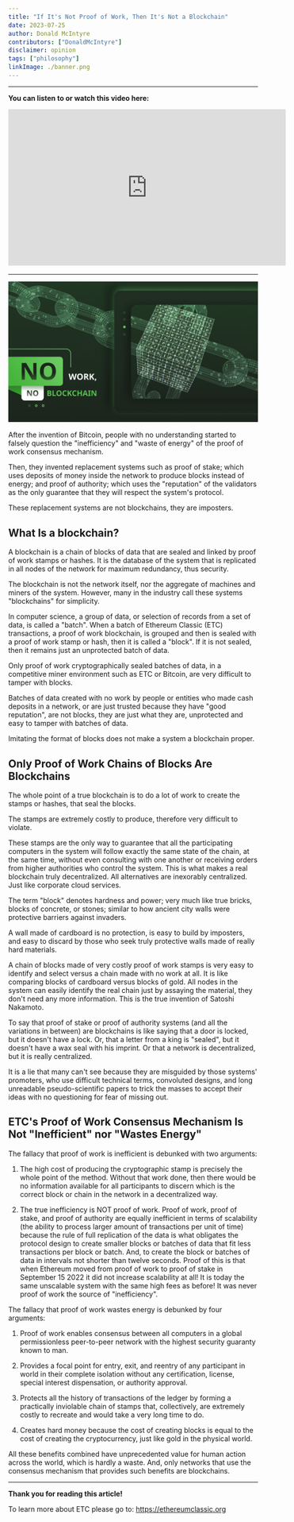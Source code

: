 ```yaml
---
title: "If It's Not Proof of Work, Then It's Not a Blockchain"
date: 2023-07-25
author: Donald McIntyre
contributors: ["DonaldMcIntyre"]
disclaimer: opinion
tags: ["philosophy"]
linkImage: ./banner.png
---
```


---
**You can listen to or watch this video here:**

<iframe width="560" height="315" src="https://www.youtube.com/embed/ETM6yO39wvk" title="YouTube video player" frameborder="0" allow="accelerometer; autoplay; clipboard-write; encrypted-media; gyroscope; picture-in-picture; web-share" allowfullscreen></iframe>

---

![](./banner.png)

After the invention of Bitcoin, people with no understanding started to falsely question the "inefficiency" and "waste of energy" of the proof of work consensus mechanism. 

Then, they invented replacement systems such as proof of stake; which uses deposits of money inside the network to produce blocks instead of energy; and proof of authority; which uses the "reputation" of the validators as the only guarantee that they will respect the system's protocol.

These replacement systems are not blockchains, they are imposters.

## What Is a blockchain?

A blockchain is a chain of blocks of data that are sealed and linked by proof of work stamps or hashes. It is the database of the system that is replicated in all nodes of the network for maximum redundancy, thus security. 

The blockchain is not the network itself, nor the aggregate of machines and miners of the system. However, many in the industry call these systems "blockchains" for simplicity.

In computer science, a group of data, or selection of records from a set of data, is called a "batch". When a batch of Ethereum Classic (ETC) transactions, a proof of work blockchain, is grouped and then is sealed with a proof of work stamp or hash, then it is called a "block". If it is not sealed, then it remains just an unprotected batch of data.

Only proof of work cryptographically sealed batches of data, in a competitive miner environment such as ETC or Bitcoin, are very difficult to tamper with blocks.

Batches of data created with no work by people or entities who made cash deposits in a network, or are just trusted because they have "good reputation", are not blocks, they are just what they are, unprotected and easy to tamper with batches of data. 

Imitating the format of blocks does not make a system a blockchain proper.

## Only Proof of Work Chains of Blocks Are Blockchains

The whole point of a true blockchain is to do a lot of work to create the stamps or hashes, that seal the blocks.

The stamps are extremely costly to produce, therefore very difficult to violate.

These stamps are the only way to guarantee that all the participating computers in the system will follow exactly the same state of the chain, at the same time, without even consulting with one another or receiving orders from higher authorities who control the system. This is what makes a real blockchain truly decentralized. All alternatives are inexorably centralized. Just like corporate cloud services.

The term "block" denotes hardness and power; very much like true bricks, blocks of concrete, or stones; similar to how ancient city walls were protective barriers against invaders.

A wall made of cardboard is no protection, is easy to build by imposters, and easy to discard by those who seek truly protective walls made of really hard materials.

A chain of blocks made of very costly proof of work stamps is very easy to identify and select versus a chain made with no work at all. It is like comparing blocks of cardboard versus blocks of gold. All nodes in the system can easily identify the real chain just by assaying the material, they don't need any more information. This is the true invention of Satoshi Nakamoto.

To say that proof of stake or proof of authority systems (and all the variations in between) are blockchains is like saying that a door is locked, but it doesn't have a lock. Or, that a letter from a king is "sealed", but it doesn't have a wax seal with his imprint. Or that a network is decentralized, but it is really centralized.

It is a lie that many can't see because they are misguided by those systems' promoters, who use difficult technical terms, convoluted designs, and long unreadable pseudo-scientific papers to trick the masses to accept their ideas with no questioning for fear of missing out.

## ETC's Proof of Work Consensus Mechanism Is Not "Inefficient" nor "Wastes Energy"

The fallacy that proof of work is inefficient is debunked with two arguments:

1. The high cost of producing the cryptographic stamp is precisely the whole point of the method. Without that work done, then there would be no information available for all participants to discern which is the correct block or chain in the network in a decentralized way.

2. The true inefficiency is NOT proof of work. Proof of work, proof of stake, and proof of authority are equally inefficient in terms of scalability (the ability to process larger amount of transactions per unit of time) because the rule of full replication of the data is what obligates the protocol design to create smaller blocks or batches of data that fit less transactions per block or batch. And, to create the block or batches of data in intervals not shorter than twelve seconds. Proof of this is that when Ethereum moved from proof of work to proof of stake in September 15 2022 it did not increase scalability at all! It is today the same unscalable system with the same high fees as before! It was never proof of work the source of "inefficiency".

The fallacy that proof of work wastes energy is debunked by four arguments:

1. Proof of work enables consensus between all computers in a global permissionless peer-to-peer network with the highest security guaranty known to man.

2. Provides a focal point for entry, exit, and reentry of any participant in world in their complete isolation without any certification, license, special interest dispensation, or authority approval. 

3. Protects all the history of transactions of the ledger by forming a practically inviolable chain of stamps that, collectively, are extremely costly to recreate and would take a very long time to do.

4. Creates hard money because the cost of creating blocks is equal to the cost of creating the cryptocurrency, just like gold in the physical world.

All these benefits combined have unprecedented value for human action across the world, which is hardly a waste. And, only networks that use the consensus mechanism that provides such benefits are blockchains.

---

**Thank you for reading this article!**

To learn more about ETC please go to: https://ethereumclassic.org

